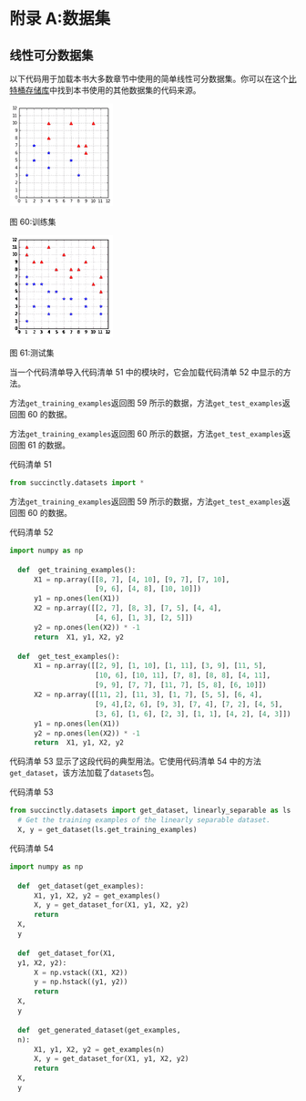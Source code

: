 # 附录 A:数据集

## 线性可分数据集

以下代码用于加载本书大多数章节中使用的简单线性可分数据集。你可以在这个[比特桶存储库](https://bitbucket.org/syncfusiontech/svm-succinctly)中找到本书使用的其他数据集的代码来源。

![](img/image493.png)

图 60:训练集

![](img/image167.png)

图 61:测试集

当一个代码清单导入代码清单 51 中的模块时，它会加载代码清单 52 中显示的方法。

方法`get_training_examples`返回图 59 所示的数据，方法`get_test_examples`返回图 60 的数据。

方法`get_training_examples`返回图 60 所示的数据，方法`get_test_examples`返回图 61 的数据。

代码清单 51

```py
from succinctly.datasets import *

```

方法`get_training_examples`返回图 59 所示的数据，方法`get_test_examples`返回图 60 的数据。

代码清单 52

```py
import numpy as np

  def  get_training_examples():
      X1 = np.array([[8, 7], [4, 10], [9, 7], [7, 10],
                     [9, 6], [4, 8], [10, 10]])
      y1 = np.ones(len(X1))
      X2 = np.array([[2, 7], [8, 3], [7, 5], [4, 4],
                     [4, 6], [1, 3], [2, 5]])
      y2 = np.ones(len(X2)) * -1
      return  X1, y1, X2, y2

  def  get_test_examples():
      X1 = np.array([[2, 9], [1, 10], [1, 11], [3, 9], [11, 5],
                     [10, 6], [10, 11], [7, 8], [8, 8], [4, 11],
                     [9, 9], [7, 7], [11, 7], [5, 8], [6, 10]])
      X2 = np.array([[11, 2], [11, 3], [1, 7], [5, 5], [6, 4],
                     [9, 4],[2, 6], [9, 3], [7, 4], [7, 2], [4, 5],
                     [3, 6], [1, 6], [2, 3], [1, 1], [4, 2], [4, 3]])
      y1 = np.ones(len(X1))
      y2 = np.ones(len(X2)) * -1
      return  X1, y1, X2, y2

```

代码清单 53 显示了这段代码的典型用法。它使用代码清单 54 中的方法`get_dataset`，该方法加载了`datasets`包。

代码清单 53

```py
from succinctly.datasets import get_dataset, linearly_separable as ls
  # Get the training examples of the linearly separable dataset.
  X, y = get_dataset(ls.get_training_examples)

```

代码清单 54

```py
import numpy as np

  def  get_dataset(get_examples):
      X1, y1, X2, y2 = get_examples()
      X, y = get_dataset_for(X1, y1, X2, y2)
      return
  X,
  y

  def  get_dataset_for(X1,
  y1, X2, y2):
      X = np.vstack((X1, X2))
      y = np.hstack((y1, y2))
      return
  X,
  y

  def  get_generated_dataset(get_examples,
  n):
      X1, y1, X2, y2 = get_examples(n)
      X, y = get_dataset_for(X1, y1, X2, y2)
      return
  X,
  y

```